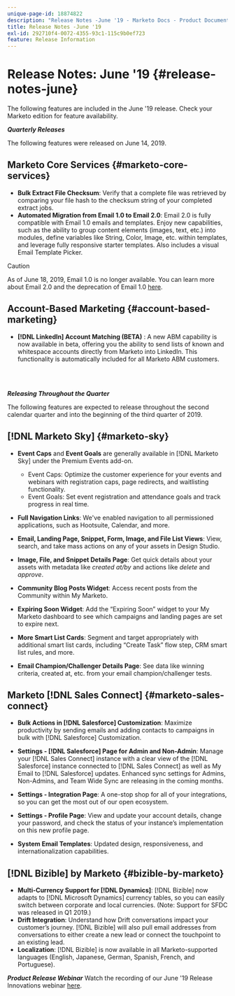 ```yaml
---
unique-page-id: 18874822
description: "Release Notes -June '19 - Marketo Docs - Product Documentation"
title: Release Notes -June '19
exl-id: 292710f4-0072-4355-93c1-115c9b0ef723
feature: Release Information
---
```

# Release Notes: June '19 {#release-notes-june}

The following features are included in the June '19 release. Check your Marketo edition for feature availability.

**_Quarterly Releases_**

The following features were released on June 14, 2019.

## Marketo Core Services {#marketo-core-services}

* **Bulk Extract File Checksum**: Verify that a complete file was retrieved by comparing your file hash to the checksum string of your completed extract jobs.
* **Automated Migration from Email 1.0 to Email 2.0**: Email 2.0 is fully compatible with Email 1.0 emails and templates. Enjoy new capabilities, such as the ability to group content elements (images, text, etc.) into modules, define variables like String, Color, Image, etc. within templates, and leverage fully responsive starter templates. Also includes a visual Email Template Picker.

>[!CAUTION]
>
>As of June 18, 2019, Email 1.0 is no longer available. You can learn more about Email 2.0 and the deprecation of Email 1.0 [here](https://nation.marketo.com/docs/DOC-7038).

## Account-Based Marketing {#account-based-marketing}

* **[!DNL LinkedIn] Account Matching (BETA)** : A new ABM capability is now available in beta, offering you the ability to send lists of known and whitespace accounts directly from Marketo into LinkedIn. This functionality is automatically included for all Marketo ABM customers.

<br>&nbsp;

**_Releasing Throughout the Quarter_**

The following features are expected to release throughout the second calendar quarter and into the beginning of the third quarter of 2019.

## [!DNL Marketo Sky] {#marketo-sky}

* **Event Caps** and **Event Goals** are generally available in [!DNL Marketo Sky] under the Premium Events add-on.

  * Event Caps: Optimize the customer experience for your events and webinars with registration caps, page redirects, and waitlisting functionality.
  * Event Goals: Set event registration and attendance goals and track progress in real time.

* **Full Navigation Links**: We've enabled navigation to all permissioned applications, such as Hootsuite, Calendar, and more.
* **Email, Landing Page, Snippet, Form, Image, and File List Views**: View, search, and take mass actions on any of your assets in Design Studio.
* **Image, File, and Snippet Details Page**: Get quick details about your assets with metadata like _created at/by_ and actions like _delete_ and _approve_.
* **Community Blog Posts Widget**: Access recent posts from the Community within My Marketo.
* **Expiring Soon Widget**: Add the “Expiring Soon” widget to your My Marketo dashboard to see which campaigns and landing pages are set to expire next.
* **More Smart List Cards**: Segment and target appropriately with additional smart list cards, including “Create Task” flow step, CRM smart list rules, and more.
* **Email Champion/Challenger Details Page**: See data like winning criteria, created at, etc. from your email champion/challenger tests.

## Marketo [!DNL Sales Connect] {#marketo-sales-connect}

* **Bulk Actions in [!DNL Salesforce] Customization**: Maximize productivity by sending emails and adding contacts to campaigns in bulk with [!DNL Salesforce] Customization.
* **Settings - [!DNL Salesforce] Page for Admin and Non-Admin**: Manage your [!DNL Sales Connect] instance with a clear view of the [!DNL Salesforce] instance connected to [!DNL Sales Connect] as well as My Email to [!DNL Salesforce] updates. Enhanced sync settings for Admins, Non-Admins, and Team Wide Sync are releasing in the coming months.
* **Settings - Integration Page**: A one-stop shop for all of your integrations, so you can get the most out of our open ecosystem.
* **Settings - Profile Page**: View and update your account details, change your password, and check the status of your instance’s implementation on this new profile page.

* **System Email Templates**: Updated design, responsiveness, and internationalization capabilities.

## [!DNL Bizible] by Marketo {#bizible-by-marketo}

* **Multi-Currency Support for [!DNL Dynamics]**: [!DNL Bizible] now adapts to [!DNL Microsoft Dynamics] currency tables, so you can easily switch between corporate and local currencies. (Note: Support for SFDC was released in Q1 2019.)
* **Drift Integration**: Understand how Drift conversations impact your customer’s journey. [!DNL Bizible] will also pull email addresses from conversations to either create a new lead or connect the touchpoint to an existing lead.
* **Localization**: [!DNL Bizible] is now available in all Marketo-supported languages (English, Japanese, German, Spanish, French, and Portuguese).

_**Product Release Webinar**_ Watch the recording of our June '19 Release Innovations webinar [here](https://engage.marketo.com/Marketo-June-Product-Release-2019-On-Demand.html).
